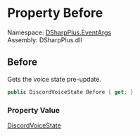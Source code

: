 # Property Before

Namespace: [DSharpPlus.EventArgs](DSharpPlus.EventArgs.md)  
Assembly: DSharpPlus.dll

## <a id="DSharpPlus_EventArgs_VoiceStateUpdateEventArgs_Before"></a>Before

Gets the voice state pre-update.

```csharp
public DiscordVoiceState Before { get; }
```

### Property Value

[DiscordVoiceState](DSharpPlus.Entities.DiscordVoiceState.md)

